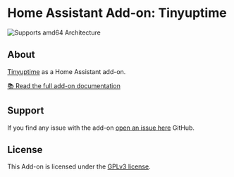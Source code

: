 # Home Assistant Add-on: Tinyuptime

![Supports amd64 Architecture][amd64-shield]

## About

[Tinyuptime][tinyuptime] as a Home Assistant add-on.

[📚 Read the full add-on documentation][docs]

## Support

If you find any issue with the add-on [open an issue here][issue] GitHub.

## License

This Add-on is licensed under the [GPLv3 license][license].

[amd64-shield]: https://img.shields.io/badge/amd64-yes-green.svg
[docs]: https://github.com/skgsergio/hassio-addons/blob/main/tinyuptime/DOCS.md
[issue]: https://github.com/skgsergio/hassio-addons/issues
[license]: https://github.com/skgsergio/hassio-addons/blob/main/tinyuptime/LICENSE.md
[tinyuptime]: https://github.com/skgsergio/tinyuptime
